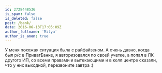 ```yaml
---
id: 2728448536
is_spam: false
is_deleted: false
post: /bank/
date: 2016-06-13T17:05:09Z
author_fullname: 'Mitya'
author_is_anon: true
---
```


<p>У меня похожая ситуация была с райфайзеном. А очень давно, когда был р/с в ПриватБанке, я авторизовался по своей учетке, а попал в ЛК другого ИП, со всеми правами и вытекающими и в колл центре сказали, что у них выходной, перезвоните завтра :)</p>
